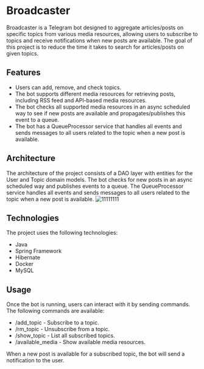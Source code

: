 # Broadcaster
Broadcaster is a Telegram bot designed to aggregate articles/posts on specific topics from various media resources, allowing users to subscribe to topics and receive notifications when new posts are available. The goal of this project is to reduce the time it takes to search for articles/posts on given topics.

## Features
- Users can add, remove, and check topics.
- The bot supports different media resources for retrieving posts, including RSS feed and API-based media resources.
- The bot checks all supported media resources in an async scheduled way to see if new posts are available and propagates/publishes this event to a queue.
- The bot has a QueueProcessor service that handles all events and sends messages to all users related to the topic when a new post is available.

## Architecture
The architecture of the project consists of a DAO layer with entities for the User and Topic domain models. The bot checks for new posts in an async scheduled way and publishes events to a queue. The QueueProcessor service handles all events and sends messages to all users related to the topic when a new post is available.
![11111111](https://user-images.githubusercontent.com/72043323/229278513-8d6606cc-3b52-414f-a057-76311a30a998.png)

## Technologies
The project uses the following technologies:

- Java
- Spring Framework
- Hibernate
- Docker
- MySQL

## Usage
Once the bot is running, users can interact with it by sending commands. The following commands are available:

- /add_topic <topic> - Subscribe to a topic.
- /rm_topic <topic> - Unsubscribe from a topic.
- /show_topic - List all subscribed topics.
- /available_media - Show available media resources.

When a new post is available for a subscribed topic, the bot will send a notification to the user.
